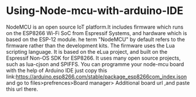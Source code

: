 # Using-Node-mcu-with-arduino-IDE
NodeMCU is an open source IoT platform.It includes firmware which runs on the ESP8266 Wi-Fi SoC from Espressif Systems, and hardware which is based on the ESP-12 module. he term "NodeMCU" by default refers to the firmware rather than the development kits. The firmware uses the Lua scripting language. It is based on the eLua project, and built on the Espressif Non-OS SDK for ESP8266. It uses many open source projects, such as lua-cjson and SPIFFS.
 You can programme your node-mcu board with the help of Arduino IDE
 just copy this link:https://arduino.esp8266.com/stable/package_esp8266com_index.json and go to files>prefrences>Board manager> Additional board url ,and paste this url there.
